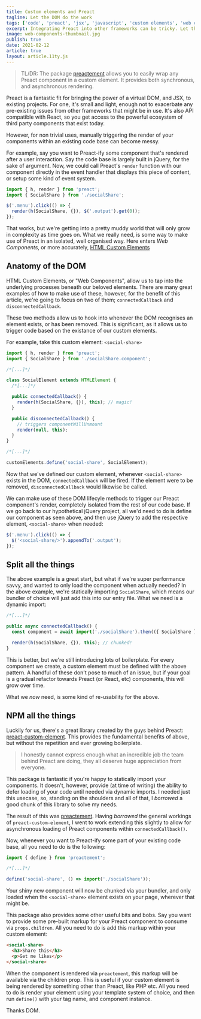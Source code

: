 ```yaml
---
title: Custom elements and Preact
tagline: Let the DOM do the work
tags: ['code', 'preact', 'jsx', 'javascript', 'custom elements', 'web components']
excerpt: Integrating Preact into other frameworks can be tricky. Let the DOM handle it via custom elements and their lifecycle methods.
image: web-components-thumbnail.jpg
publish: true
date: 2021-02-12
article: true
layout: article.11ty.js
---
```


> TL/DR: The package <a href="https://github.com/jhukdev/preactement" target="_blank" rel="noopener">preactement</a> allows you to easily wrap any Preact component in a custom element. It provides both synchronous, and asynchronous rendering.

Preact is a fantastic fit for bringing the power of a virtual DOM, and JSX, to existing projects. For one, it's small and light, enough not to exacerbate any pre-existing issues from other frameworks that might be in use. It's also API compatible with React, so you get access to the powerful ecosystem of third party components that exist today.

However, for non trivial uses, manually triggering the render of your components within an existing code base can become messy.

For example, say you want to Preact-ify some component that's rendered after a user interaction. Say the code base is largely built in jQuery, for the sake of argument. Now, we could call Preact's `render` function with our component directly in the event handler that displays this piece of content, or setup some kind of event system.

```javascript
import { h, render } from 'preact';
import { SocialShare } from './socialShare';

$('.menu').click(() => {
  render(h(SocialShare, {}), $('.output').get(0));
});
```

That works, but we're getting into a pretty muddy world that will only grow in complexity as time goes on. What we really need, is some way to make use of Preact in an isolated, well organised way. Here enters _Web Components_, or more accurately, <a href="https://developers.google.com/web/fundamentals/web-components/customelements" target="_blank" rel="noopener">HTML Custom Elements</a>

## Anatomy of the DOM

HTML Custom Elements, or "Web Components", allow us to tap into the underlying processes beneath our beloved elements. There are many great examples of how to make use of these, however, for the benefit of this article, we're going to focus on two of them; `connectedCallback` and `disconnectedCallback`.

These two methods allow us to hook into whenever the DOM recognises an element exists, or has been removed. This is significant, as it allows us to trigger code based on the existance of our custom elements.

For example, take this custom element: `<social-share>`

```typescript
import { h, render } from 'preact';
import { SocialShare } from './socialShare.component';

/*[...]*/

class SocialElement extends HTMLElement {
  /*[...]*/

  public connectedCallback() {
    render(h(SocialShare, {}), this); // magic!
  }

  public disconnectedCallback() {
    // triggers componentWillUnmount
    render(null, this);
  }
}

/*[...]*/

customElements.define('social-share', SocialElement);
```

Now that we've defined our custom element, whenever `<social-share>` exists in the DOM, `connectedCallback` will be fired. If the element were to be removed, `disconnectedCallback` would likewise be called.

We can make use of these DOM lifecyle methods to trigger our Preact component's render, completely isolated from the rest of our code base. If we go back to our hypothetical jQuery project, all we'd need to do is define our component as seen above, and then use jQuery to add the respective element, `<social-share>` when needed:

```javascript
$('.menu').click(() => {
  $('<social-share/>').appendTo('.output');
});
```

## Split all the things

The above example is a great start, but what if we're super performance savvy, and wanted to only load the component when actually needed? In the above example, we're statically importing `SocialShare`, which means our bundler of choice will just add this into our entry file. What we need is a dynamic import:

```typescript
/*[...]*/

public async connectedCallback() {
  const component = await import('./socialShare').then(({ SocialShare }) => SocialShare);

  render(h(SocialShare, {}), this); // chunked!
}
```

This is better, but we're still introducing lots of boilerplate. For every component we create, a custom element must be defined with the above pattern. A handful of these don't pose to much of an issue, but if your goal is a gradual refactor towards Preact (or React, etc) components, this will grow over time.

What we _now_ need, is some kind of re-usability for the above.

## NPM all the things

Luckily for us, there's a great library created by the guys behind Preact: <a href="https://github.com/preactjs/preact-custom-element" target="_blank" rel="noopener">preact-custom-element</a>. This provides the fundamental benefits of above, but without the repetition and ever growing boilerplate.

> I honestly cannot express enough what an incredible job the team behind Preact are doing, they all deserve huge appreciation from everyone.

This package is fantastic if you're happy to statically import your components. It doesn't, however, provide (at time of writing) the ability to defer loading of your code until needed via dynamic imports. I needed just this usecase, so, standing on the shoulders and all of that, I _borrowed_ a good chunk of this library to solve my needs.

The result of this was <a href="https://github.com/jhukdev/preactement" target="_blank" rel="noopener">preactement</a>. Having _borrowed_ the general workings of `preact-custom-element`, I went to work extending this slightly to allow for asynchronous loading of Preact components within `connectedCallback()`.

Now, whenever you want to Preact-ify some part of your existing code base, all you need to do is the following:

```typescript
import { define } from 'preactement';

/*[...]*/

define('social-share', () => import('./socialShare'));
```

Your shiny new component will now be chunked via your bundler, and only loaded when the `<social-share>` element exists on your page, wherever that might be.

This package also provides some other useful bits and bobs. Say you want to provide some pre-built markup for your Preact component to consume via `props.children`. All you need to do is add this markup within your custom element:

```html
<social-share>
  <h3>Share this</h3>
  <p>Get me likes</p>
</social-share>
```

When the component is rendered via `preactement`, this markup will be available via the children prop. This is useful if your custom element is being rendered by something other than Preact, like PHP etc. All you need to do is render your element using your template system of choice, and then run `define()` with your tag name, and component instance.

Thanks DOM.
